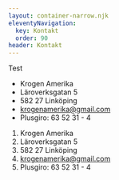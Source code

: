 ```yaml
---
layout: container-narrow.njk
eleventyNavigation:
  key: Kontakt
  order: 90
header: Kontakt
---
```

Test

* Krogen Amerika
* Läroverksgatan 5
* 582 27 Linköping
* krogenamerika@gmail.com
* Plusgiro: 63 52 31 - 4

1. Krogen Amerika
2. Läroverksgatan 5
3. 582 27 Linköping
4. krogenamerika@gmail.com
5. Plusgiro: 63 52 31 - 4
